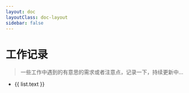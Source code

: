 ```yaml
---
layout: doc
layoutClass: doc-layout
sidebar: false
---
```

# 工作记录

> 一些工作中遇到的有意思的需求或者注意点，记录一下，持续更新中...

<ul>
    <li v-for="list in sidebar[0].items" :key="list.link">
    <a :href="list.link">{{ list.text }}</a>
    </li>
</ul>

<script setup>
import { useSidebar } from 'vitepress/theme'

const { sidebar,sidebarGroups } = useSidebar()
</script>

